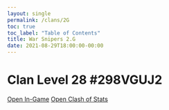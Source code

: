 ```yaml
---
layout: single
permalink: /clans/2G
toc: true
toc_label: "Table of Contents"
title: War Snipers 2.G 
date: 2021-08-29T18:00:00-00:00
---
```


# Clan Level 28 #298VGUJ2
[Open In-Game](https://link.clashofclans.com/en?action=OpenClanProfile&tag=298VGUJ2) [Open Clash of Stats](https://www.clashofstats.com/clans/war-snipers-2.g-298VGUJ2/members/)